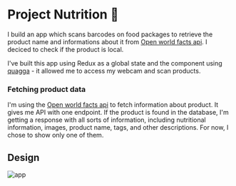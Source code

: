 # Project Nutrition 🥕

I build an app which scans barcodes on food packages to retrieve the product name and informations about it from [Open world facts api](https://world.openfoodfacts.org/). I deciced to check if the product is local. 

I've built this app using Redux as a global state and the component using [quagga](https://github.com/serratus/quaggaJS) - it allowed me to access my webcam and scan products. 

### Fetching product data

I'm using the [Open world facts api](https://world.openfoodfacts.org/) to fetch information about product. It gives me API with one endpoint. If the product is found in the database, I'm getting a response with all sorts of information, including nutritional information, images, product name, tags, and other descriptions. For now, I chose to show only one of them. 

## Design

![app](https://i.pinimg.com/564x/d1/f7/dc/d1f7dc13121fabb034a68014b748f872.jpg)
